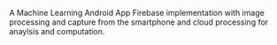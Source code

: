 A Machine Learning Android App Firebase implementation with image processing and capture from the smartphone and cloud processing for anaylsis and computation.
